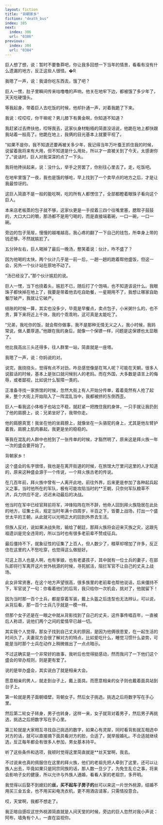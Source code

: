 ```yaml
---
layout: fiction
title: "背朝家乡"
fiction: "death_bus"
index: 385
next:
  index: 386
  url: "0386"
previous:
  index: 384
  url: "0384"
---
```

巨人想了想，说：暂时不要鲁莽吧，你让我多回想一下当年的情景，看看有没有什么遗漏的地方，反正这些人很怪。�R

我嗯了一声，说：我请你吃东西去，饿了吧？

巨人一愣，肚子里瞬间传来咕噜噜的声响，他关在地牢下边，都被饿了多少年了，天天吃硬馒头。

等我起身，带着巨人去吃饭的时候，他却扑通一声，对着我跪了下来。

我说：哎哎哎，你干嘛呢？男儿膝下有黄金啊，你知道不知道？

我赶紧过去搀扶他，哎呀我去，这家伙身材魁梧的简直没话说，他跪在地上都快跟我站着一般高了。他跪在地上，我俩的目光基本上就要平视了。

“如果不是你，我不知道还要再被关多少年，我记得当年万叶蚕王抓住我的时候，说留着我将来有大用，但不知道是什么用处，所以才一直被关到了今天，太感谢你了。”说话时，巨人对我深深的点了一下头。

我将他搀扶起来，说：没什么，举手之劳罢了，你别往心里去了。走，吃饭吧。

在地牢里饿了一夜，我也是饿的够呛，早上找到了一个卖早点的地方之后，才是让我最惊讶的。

这巨人简直不是一般的能吃啊，吃的所有人都愣住了，全部都瞪着眼珠子看向这个巨人。

本来店老板蒸的包子就不够，这家伙更是一手捏着三四个往嘴里塞，腮帮子鼓鼓的，大口大口的嚼，那汤都不是用勺喝的，而是直接端着碗，一口一碗，一口一碗。

旁边的包子笼屉，慢慢的越堆越高，我心疼的翻了一下自己的钱包，所幸身上带的钱还够，不然就尴尬了。

五分钟左右，巨人喝掉了最后一晚汤，憨笑着说：伙计，咋不盛了？

因为他喝的太快，两个伙计几乎是一前一后，一趟一趟的跑着帮他盛饭，但这一会，另外一个伙计站在原地不动了。

“汤已经没了。”那个伙计尴尬的说。

巨人一愣，当下也挠着头，尴尬不已，随后打了个饱嗝，也不知道该说什么。我眼珠子都快掉在地上了，我要是带着他去吃自助餐，一星期用不了，我想让哪家自助餐厅破产，我就让它破产。

结账的时候一算，其实也没多少，毕竟是早餐点，卖点包子，小米粥什么的，也不贵，算下来将近上千块，我的个乖乖哟，这可真是太能吃了。

“兄弟，我吃你的饭，就会帮你做事，我不是那种无情无义之人，我小时候，我妈常说，做人要厚道。”他跟在我的身后，就像一个保镖一样，问题是这保镖也太显眼了。

他比我高出三头还得多，往人群里一站，简直就是一座塔。

我嗯了一声，说：你妈说的对。

说完，我挠挠头，觉得有点不对劲，咋总感觉像是在骂人呢？可能在天朝，很多人说脏话的时候，基本上是张口就问候别人的老妈。而在外国，大多数是语言上的侮辱，或者鄙视，比如说什么智障一类的。

正准备寻找一家旅馆的时候，忽然大街上有人开始分传单，着着竟然有人抢了起来，整个大街上开始陷入了一阵混乱当中，我都被挤的东倒西歪。

巨人一看我这小体格子也站立不稳，就赶紧一把拽住我的身体，一只手就让我扔到了他的肩膀上，说：兄弟坐好了，我带你走。

他的肩膀真宽！我坐在他的坐肩膀上，就像坐在一头骆驼的身上，尤其是他左臂护着我，肩膀上肌肉暴起，我更是坐的稳稳的。

等我在混乱的人群中也抢到了一张传单的时候，才豁然明了，原来这是拜火族一年一次的盛会要开始了。

背朝家乡！

这个盛会的名字很怪，我也是在离开街道的时候，在旅馆大厅里问这里的人才知道的，原来这种盛会源于一个传说，一个拜火族古老的传说。

在几百年前，拜火族中曾有一人离开此地，前往外界，后来更是参加了各种起兵起义之事，当时他所在的军队，极有可能攻陷当时的**王朝，只奈何军队粮草不济，兵力供应不足，迟迟未动最后的决战。

他当时在军中已经官拜前将军，冲锋陷阵在所不辞，他命人回到拜火族隐居在此处的地方，征集士兵，规定当时年满十四周岁，半百之下，皆要上战场，打出一个盛世太平的王朝，从此就可以光明正大的回到外界去生活。

但族人反对，说如果决战失败，输给了朝廷，那拜火族将会迎来灭族之灾，这跟先祖遗训是完全违背的，所以当时也有很多老前辈不赞成征兵。

最后僵持不下，就象征性的征集了上百人，但人数少了，粮草却增加了许多，反正住在这里的人不愁吃穿，也觉得这么做挺好。

可这上百人也是人啊，也有爹娘，也有老婆孩子，其中就有一位士兵的妻子，在部队即将行军离开这片世外桃源的时候，寻死腻活，阻拦军官不让自己的丈夫上战场。

此女非常贤惠，在这个地方声望很高，很多族里的老前辈也帮他说话，后来僵持不下，军官说了一句：你看着他们的后背，我只给你一次机会，挑对了，他就留下！

因为当时那一百个士兵，都是穿着军装，戴上头盔之后连型也无法辨认，可以说，从背后看，那一百个士兵几乎就是一模一样。

但那个女子还是在一眼之中就从背影找到了自己的丈夫，这件事传唱百年，一直被后人称颂，说他们两个之间的爱情早已越一切。

其实我个人觉得，那女子找到自己丈夫的原因，是因为他俩很恩爱，在一起生活的时间久了，夫妻双方会很了解对方的特点，比如爱吃什么，睡觉习惯什么姿势，可能是当时那个士兵在动作上稍微做出了一点点暗示。

不过这确实是一个非常好的故事，我听后也觉得挺感动，然而我问了一下他们这个盛会的举办规则，则是更有爱了。

说的是举办盛会，其实说白了就是相亲大会。

愿意相亲的男人，就走到台子上，戴上面具。而愿意相亲的女子则也戴着面具站到台子上。

第一轮就是男子面朝墙壁，背朝女子。然后女子挑选，挑选之后将数字写在手心里。

然后第二轮女子转身，男子也转身，这样一来，女子就背对着男子，然后男子再挑选，挑选之后把数字写在手心里。

第三轮就是大家相互寻找自己挑选的数字，如果心有灵犀，同时看背影就互相选中对方的话，就可以直接摘下面具看对方的脸，合适了，就举报婚礼。不合适就继续选，反正每年都会有很多人参加，男女基本持平。

听了这些条件和选项，我顿时觉得这里简直就是**丝天堂啊，我去。

不过说来也真的佩服住在这里的拜火族，他们的老祖先把人牵到了这里，还可以让族人出去，毕竟如果只是同宗同族的话，那人数一旦少了，为免生乱仑之事，将来会影响子女的健康，所以允许与外族人通婚，看看人家的老祖宗，多开明。

我觉得以后娶不到媳妇的**丝，买不起车子房子的**丝可以来这一片世外桃源，结婚不用买三金五金，也不用买彩电洗衣机，更不用酒店请客，只需情投意合。

哎，天堂啊，我都不想走了。

我正暗自感叹这世外桃源简直就是人间天堂的时候，旁边的巨人忽然对我小声说：阿布，墙角有个人，一直在监视你。